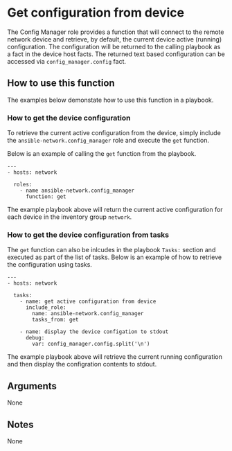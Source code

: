 # Get configuration from device

The Config Manager role provides a function that will connect to the remote
network device and retrieve, by default, the current device active (running)
configuration.  The configuration will be returned to the calling playbook as a
fact in the device host facts.  The returned text based configuration can be
accessed via `config_manager.config` fact.

## How to use this function

The examples below demonstate how to use this function in a playbook.

### How to get the device configuration

To retrieve the current active configuration from the device, simply include
the `ansible-network.config_manager` role and execute the `get` function.  

Below is an example of calling the `get` function from the playbook.

```
---
- hosts: network

  roles:
    - name ansible-network.config_manager
      function: get

```

The example playbook above will return the current active configuration for
each device in the inventory group `network`.

### How to get the device configuration from tasks

The `get` function can also be inlcudes in the playbook `Tasks:` section and
executed as part of the list of tasks.  Below is an example of how to retrieve
the configuration using tasks.

```
---
- hosts: network

  tasks:
    - name: get active configuration from device
      include_role:
        name: ansible-network.config_manager
        tasks_from: get

    - name: display the device configation to stdout
      debug:
        var: config_manager.config.split('\n')
```

The example playbook above will retrieve the current running configuration and
then display the configration contents to stdout.

## Arguments

None

## Notes

None
